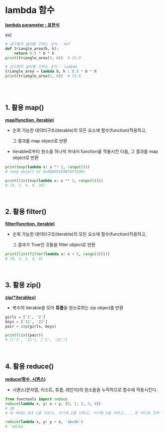 # lambda 함수

<u>**lambda parameter : 표현식**</u>

ex)

```py
# 삼각형의 넓이를 구하는 공식 - def
def triangle_area(b, h):
	return 0.5 * b * h
print(triangle_area(5, 6))	# 15.0

# 삼각형의 넓이를 구하는 공식 - lambda
triangle_area = lambda b, h : 0.5 * b * h
print(triangle_area(5, 6))	# 15.0

```

<br>

<br>

## 1. 활용 map()

<u>**map(function, iterable)**</u>

* 순회 가능한 데이터구조(iterable)의 모든 요소에 함수(function)적용하고,

  그 결과를 map object로 반환

* iterable로부터 원소를 하나씩 꺼내서 function를 적용시킨 다음, 그 결과를 map object로 반환

```py
print(map(lambda x: x ** 2, range(5)))
# <map object at 0x000001E9B70F3100>

print(list(map(lambda x: x ** 2, range(5))))
# [0, 1, 4, 9, 16]
```

<br>

## 2. 활용 filter()

<u>**filter(function, iterable)**</u>

* 순회 가능한 데이터구조(iterable)의 모든 요소에 함수(function)적용하고,

  그 결과가 True인 것들을 filter object로 반환

```py
print(list(filter(lambda x: x < 5, range(10))))
# [0, 1, 2, 3, 4]
```

<br>

## 3.  활용 zip()

<u>**zip(*iterables)**</u>

* 복수의 iterable을 모아 **튜플**을 원소로하는 zip object를 반환

```py
girls = ['1', '2']
boys = ['11', '22']
pair = zip(girls, boys)

print(list(pair))
# [('1', '11'), ('2', '22')]
```

<br>

## 4. 활용 reduce()

<u>**reduce(함수, 시퀀스)**</u>

* 시퀀스(문자열, 리스트, 튜플, 레인지)의 원소들을 누적적으로 함수에 적용시킨다.

```py
from functools import reduce
reduce(lambda x, y: x + y, [0, 1, 2, 3, 4])
# 10
# 위 예제는 0과 1을 더하고, 거기에 2를 더하고, 거기에 3을 더하고.....한 마디로 전부 다 더한다

reduce(lambda x, y: y + x, 'abcde')
# 'edcba'
```

